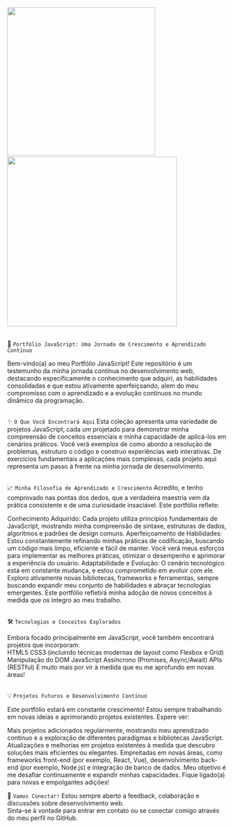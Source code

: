 <img width="340em" src="https://github.com/user-attachments/assets/a2a8dc80-03c5-4597-9098-ff52d42e90a3"/>
&nbsp
&nbsp
<img width="390em" src="https://github.com/user-attachments/assets/0c8a6c2c-bcd9-4371-b0ce-785d002d5d1f"/>

<br>
<br>

🚀&nbsp;`Portfólio JavaScript: Uma Jornada de Crescimento e Aprendizado Contínuo`

Bem-vindo(a) ao meu Portfólio JavaScript! Este repositório é um testemunho da minha jornada contínua no desenvolvimento web, destacando especificamente o conhecimento que adquiri, as habilidades consolidadas e que estou ativamente aperfeiçoando, alem do meu compromisso com o aprendizado e a evolução contínuos no mundo dinâmico da programação.
<br>
<br>

✨&nbsp;`O Que Você Encontrará Aqui`
Esta coleção apresenta uma variedade de projetos JavaScript, cada um projetado para demonstrar minha compreensão de conceitos essenciais e minha capacidade de aplicá-los em cenários práticos. Você verá exemplos de como abordo a resolução de problemas, estruturo o código e construo experiências web interativas. De exercícios fundamentais a aplicações mais complexas, cada projeto aqui representa um passo à frente na minha jornada de desenvolvimento.
<br>
<br>

📈&nbsp;`Minha Filosofia de Aprendizado e Crescimento`
Acredito, e tenho comprovado nas pontas dos dedos, que a verdadeira maestria vem da prática consistente e de uma curiosidade insaciável. Este portfólio reflete:
<br>

Conhecimento Adquirido: Cada projeto utiliza princípios fundamentais de JavaScript, mostrando minha compreensão de sintaxe, estruturas de dados, algoritmos e padrões de design comuns.
Aperfeiçoamento de Habilidades: Estou constantemente refinando minhas práticas de codificação, buscando um código mais limpo, eficiente e fácil de manter. Você verá meus esforços para implementar as melhores práticas, otimizar o desempenho e aprimorar a experiência do usuário.
Adaptabilidade e Evolução: O cenário tecnológico está em constante mudança, e estou comprometido em evoluir com ele. Exploro ativamente novas bibliotecas, frameworks e ferramentas, sempre buscando expandir meu conjunto de habilidades e abraçar tecnologias emergentes. Este portfólio refletirá minha adoção de novos conceitos à medida que os integro ao meu trabalho.
<br>
<br>

🛠️&nbsp;`Tecnologias e Conceitos Explorados`<br>

Embora focado principalmente em JavaScript, você também encontrará projetos que incorporam:
<br>
HTML5
CSS3 (incluindo técnicas modernas de layout como Flexbox e Grid)
Manipulação do DOM
JavaScript Assíncrono (Promises, Async/Await)
APIs (RESTful)
E muito mais por vir à medida que eu me aprofundo em novas áreas!
<br>
<br>

💡&nbsp;`Projetos Futuros e Desenvolvimento Contínuo`

Este portfólio estará em constante crescimento! Estou sempre trabalhando em novas ideias e aprimorando projetos existentes. Espere ver:

Mais projetos adicionados regularmente, mostrando meu aprendizado contínuo e a exploração de diferentes paradigmas e bibliotecas JavaScript.
Atualizações e melhorias em projetos existentes à medida que descubro soluções mais eficientes ou elegantes.
Empreitadas em novas áreas, como frameworks front-end (por exemplo, React, Vue), desenvolvimento back-end (por exemplo, Node.js) e integração de banco de dados.
Meu objetivo é me desafiar continuamente e expandir minhas capacidades. Fique ligado(a) para novas e empolgantes adições!
<br>

🤝&nbsp;`Vamos Conectar!`
Estou sempre aberto a feedback, colaboração e discussões sobre desenvolvimento web. <br>
Sinta-se à vontade para entrar em contato ou se conectar comigo através do meu perfil no GitHub.

